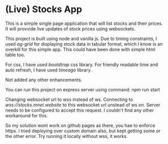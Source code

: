 # (Live) Stocks App

This is a simple single page application that will list stocks and their prices. It will provvide live updates of stock prices using websockets.

This project is built using node and vanilla js.
Due to timing constraints, I used *ag-grid* for displaying stock data in tabular format, 
which I know is an overkill for this simple app. This could have been done with simple html table too.

For css, I have used *bootdtrap* css library.
For friendly readable time and auto refresh, I have used *timeago* library.

Not added any other enhancements.

You can run this project on express server using command:
    npm run start


Changing websocket url to wss instead of ws.
Connecting to *wss://stocks.mnet.website* to this websocket url unstead of ws on. Server needs to be configured to accept this request. I couldn't find any other workaround for this.

So my solution wont work on github pages as there, you hae to enforce https. 
I tried deploying over custom domain also, but kept getting some or the other error.
Try running it locally without wss, it works.